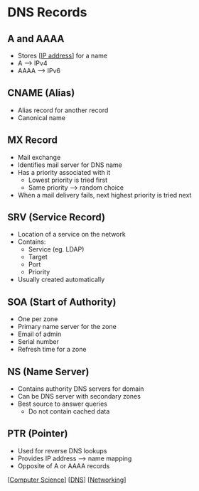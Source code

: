 # DNS Records

## A and AAAA

- Stores [[IP address]] for a name
- A --> IPv4
- AAAA --> IPv6

## CNAME (Alias)

- Alias record for another record
- Canonical name

## MX Record

- Mail exchange
- Identifies mail server for DNS name
- Has a priority associated with it
  - Lowest priority is tried first
  - Same priority --> random choice
- When a mail delivery fails, next highest priority is tried next

## SRV (Service Record)

- Location of a service on the network
- Contains:
  - Service (eg. LDAP)
  - Target
  - Port
  - Priority
- Usually created automatically

## SOA (Start of Authority)

- One per zone
- Primary name server for the zone
- Email of admin
- Serial number
- Refresh time for a zone

## NS (Name Server)

- Contains authority DNS servers for domain
- Can be DNS server with secondary zones
- Best source to answer queries
  - Do not contain cached data

## PTR (Pointer)

- Used for reverse DNS lookups
- Provides IP address --> name mapping
- Opposite of A or AAAA records

[[Computer Science]] [[DNS]] [[Networking]]

[//begin]: # "Autogenerated link references for markdown compatibility"
[IP address]: ip-address "IP Address"
[Computer Science]: computer-science "Computer Science"
[DNS]: dns "DNS (Domain Name System)"
[Networking]: networking "Networking"
[//end]: # "Autogenerated link references"